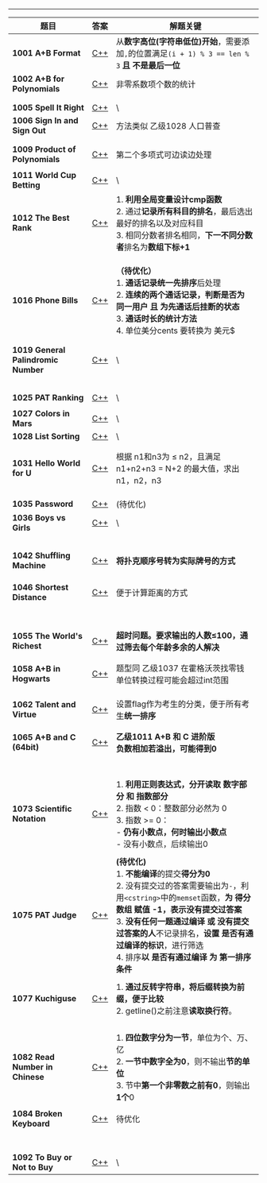 

---

| 题目                                    | 答案                               | 解题关键                                                     |
| --------------------------------------- | :--------------------------------- | ------------------------------------------------------------ |
| **1001** **A+B Format**                 | [C++](/AdvancedLevel/C++/1001.cpp) | 从**数字高位(字符串低位)开始**，需要添加`,`的位置满足`(i + 1) % 3 == len % 3` **且 不是最后一位** |
| **1002** **A+B for Polynomials**        | [C++](/AdvancedLevel/C++/1002.cpp) | 非零系数项个数的统计                                         |
|                                         |                                    |                                                              |
|                                         |                                    |                                                              |
| **1005** **Spell It Right**             | [C++](/AdvancedLevel/C++/1005.cpp) | \                                                            |
| **1006** **Sign In and Sign Out**       | [C++](/AdvancedLevel/C++/1006.cpp) | 方法类似 乙级1028 人口普查                                   |
|                                         |                                    |                                                              |
|                                         |                                    |                                                              |
| **1009** **Product of Polynomials**     | [C++](/AdvancedLevel/C++/1009.cpp) | 第二个多项式可边读边处理                                     |
|                                         |                                    |                                                              |
| **1011** **World Cup Betting**          | [C++](/AdvancedLevel/C++/1011.cpp) | \                                                            |
| **1012** **The Best Rank**              | [C++](/AdvancedLevel/C++/1012.cpp) | 1. **利用全局变量设计cmp函数**<br />2. 通过**记录所有科目的排名**，最后选出最好的排名以及对应科目<br />3. 相同分数者排名相同，**下一不同分数者**排名为**数组下标+1** |
|                                         |                                    |                                                              |
|                                         |                                    |                                                              |
|                                         |                                    |                                                              |
| **1016** **Phone Bills**                | [C++](/AdvancedLevel/C++/1016.cpp) | **（待优化）**<br />1. **通话记录统一先排序**后处理<br />2. **连续的两个通话记录，判断是否为 同一用户 且 为先通话后挂断的状态**<br />3. **通话时长的统计方法**<br />4. 单位美分cents 要转换为 美元$ |
|                                         |                                    |                                                              |
|                                         |                                    |                                                              |
| **1019** **General Palindromic Number** | [C++](/AdvancedLevel/C++/1019.cpp) | \                                                            |
|                                         |                                    |                                                              |
|                                         |                                    |                                                              |
|                                         |                                    |                                                              |
|                                         |                                    |                                                              |
|                                         |                                    |                                                              |
| **1025** **PAT Ranking**                | [C++](/AdvancedLevel/C++/1025.cpp) | \                                                            |
|                                         |                                    |                                                              |
| **1027** **Colors in Mars**             | [C++](/AdvancedLevel/C++/1027.cpp) | \                                                            |
| **1028** **List Sorting**               | [C++](/AdvancedLevel/C++/1028.cpp) | \                                                            |
|                                         |                                    |                                                              |
|                                         |                                    |                                                              |
| **1031** **Hello World for U**          | [C++](/AdvancedLevel/C++/1031.cpp) | 根据 n1和n3为  $\leq$ n2，且满足 n1+n2+n3 = N+2 的最大值，求出n1，n2，n3 |
|                                         |                                    |                                                              |
|                                         |                                    |                                                              |
|                                         |                                    |                                                              |
| **1035** **Password**                   | [C++](/AdvancedLevel/C++/1035.cpp) | (待优化)                                                     |
| **1036** **Boys vs Girls**              | [C++](/AdvancedLevel/C++/1036.cpp) | \                                                            |
|                                         |                                    |                                                              |
|                                         |                                    |                                                              |
|                                         |                                    |                                                              |
|                                         |                                    |                                                              |
|                                         |                                    |                                                              |
| **1042** **Shuffling Machine**          | [C++](/AdvancedLevel/C++/1042.cpp) | **将扑克顺序号转为实际牌号的方式**                           |
|                                         |                                    |                                                              |
|                                         |                                    |                                                              |
|                                         |                                    |                                                              |
| **1046 Shortest Distance**              | [C++](/AdvancedLevel/C++/1046.cpp) | 便于计算距离的方式                                           |
|                                         |                                    |                                                              |
|                                         |                                    |                                                              |
|                                         |                                    |                                                              |
|                                         |                                    |                                                              |
|                                         |                                    |                                                              |
|                                         |                                    |                                                              |
|                                         |                                    |                                                              |
|                                         |                                    |                                                              |
| **1055** **The World's Richest**        | [C++](/AdvancedLevel/C++/1055.cpp) | **超时问题。要求输出的人数$\leq$100，通过筛去每个年龄多余的人解决** |
|                                         |                                    |                                                              |
|                                         |                                    |                                                              |
| **1058** **A+B in Hogwarts**            | [C++](/AdvancedLevel/C++/1058.cpp) | 题型同 乙级1037 在霍格沃茨找零钱<br />单位转换过程可能会超过int范围 |
|                                         |                                    |                                                              |
|                                         |                                    |                                                              |
|                                         |                                    |                                                              |
| **1062** **Talent and Virtue**          | [C++](/AdvancedLevel/C++/1062.cpp) | 设置flag作为考生的分类，便于所有考生**统一排序**             |
|                                         |                                    |                                                              |
|                                         |                                    |                                                              |
| **1065** **A+B and C (64bit)**          | [C++](/AdvancedLevel/C++/1065.cpp) | **乙级1011** **A+B 和 C 进阶版**<br />**负数相加若溢出，可能得到0** |
|                                         |                                    |                                                              |
|                                         |                                    |                                                              |
|                                         |                                    |                                                              |
|                                         |                                    |                                                              |
|                                         |                                    |                                                              |
|                                         |                                    |                                                              |
|                                         |                                    |                                                              |
| **1073** **Scientific Notation**        | [C++](/AdvancedLevel/C++/1073.cpp) | 1. **利用正则表达式，分开读取 数字部分 和 指数部分**<br />2. 指数 < 0：整数部分必然为 0<br />3. 指数 >= 0：<br/>     - **仍有小数点，何时输出小数点**<br/>     - 没有小数点，后续输出0 |
|                                         |                                    |                                                              |
| **1075** **PAT Judge**                  | [C++](/AdvancedLevel/C++/1075.cpp) | **(待优化)**<br />1. **不能编译**的提交**得分为0**<br />2. 没有提交过的答案需要输出为`-`，利用`<cstring>`中的`memset`函数，**为 得分数组 赋值 -1，表示没有提交过答案**<br />3. **没有任何一题通过编译 或 没有提交过答案的人**不记录排名，**设置 是否有通过编译的标识**，进行筛选<br />4. 排序**以 是否有通过编译 为 第一排序条件** |
|                                         |                                    |                                                              |
| **1077** **Kuchiguse**                  | [C++](/AdvancedLevel/C++/1073.cpp) | 1. **通过反转字符串，将后缀转换为前缀，便于比较**<br />2. getline()之前注意**读取换行符**。 |
|                                         |                                    |                                                              |
|                                         |                                    |                                                              |
|                                         |                                    |                                                              |
|                                         |                                    |                                                              |
| **1082** **Read Number in Chinese**     | [C++](/AdvancedLevel/C++/1082.cpp) | 1. **四位数字分为一节**，单位为个、万、亿<br />2. **一节中数字全为0**，则不输出**节的单位**<br />3. 节中**第一个非零数之前有0**，则输出**1个**0 |
|                                         |                                    |                                                              |
| **1084** **Broken Keyboard**            | [C++](/AdvancedLevel/C++/1084.cpp) | 待优化                                                       |
|                                         |                                    |                                                              |
|                                         |                                    |                                                              |
|                                         |                                    |                                                              |
|                                         |                                    |                                                              |
|                                         |                                    |                                                              |
|                                         |                                    |                                                              |
|                                         |                                    |                                                              |
| **1092** **To Buy or Not to Buy**       | [C++](/AdvancedLevel/C++/1092.cpp) | \                                                            |